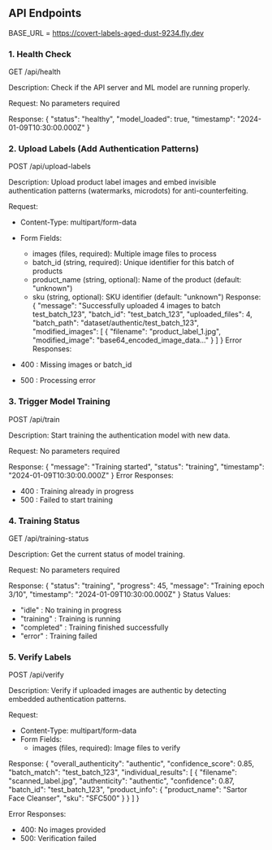 ## API Endpoints

BASE_URL = https://covert-labels-aged-dust-9234.fly.dev

### 1. Health Check

GET /api/health

Description: Check if the API server and ML model are running properly.

Request: No parameters required

Response:
{
"status": "healthy",
"model_loaded": true,
"timestamp": "2024-01-09T10:30:00.000Z"
}

### 2. Upload Labels (Add Authentication Patterns)

POST /api/upload-labels

Description: Upload product label images and embed invisible authentication patterns (watermarks, microdots) for anti-counterfeiting.

Request:

- Content-Type: multipart/form-data
- Form Fields:

  - images (files, required): Multiple image files to process
  - batch_id (string, required): Unique identifier for this batch of products
  - product_name (string, optional): Name of the product (default: "unknown")
  - sku (string, optional): SKU identifier (default: "unknown")
    Response:
    {
    "message": "Successfully uploaded 4 images to batch test_batch_123",
    "batch_id": "test_batch_123",
    "uploaded_files": 4,
    "batch_path": "dataset/authentic/test_batch_123",
    "modified_images": [
    {
    "filename": "product_label_1.jpg",
    "modified_image": "base64_encoded_image_data..."
    }
    ]
    }
    Error Responses:

- 400 : Missing images or batch_id
- 500 : Processing error

### 3. Trigger Model Training

POST /api/train

Description: Start training the authentication model with new data.

Request: No parameters required

Response:
{
"message": "Training started",
"status": "training",
"timestamp": "2024-01-09T10:30:00.000Z"
}
Error Responses:

- 400 : Training already in progress
- 500 : Failed to start training

### 4. Training Status

GET /api/training-status

Description: Get the current status of model training.

Request: No parameters required

Response:
{
"status": "training",
"progress": 45,
"message": "Training epoch 3/10",
"timestamp": "2024-01-09T10:30:00.000Z"
}
Status Values:

- "idle" : No training in progress
- "training" : Training is running
- "completed" : Training finished successfully
- "error" : Training failed

### 5. Verify Labels

POST /api/verify

Description: Verify if uploaded images are authentic by detecting embedded authentication patterns.

Request:

- Content-Type: multipart/form-data
- Form Fields:
  - images (files, required): Image files to verify

Response:
{
"overall_authenticity": "authentic",
"confidence_score": 0.85,
"batch_match": "test_batch_123",
"individual_results": [
{
"filename": "scanned_label.jpg",
"authenticity": "authentic",
"confidence": 0.87,
"batch_id": "test_batch_123",
"product_info": {
"product_name": "Sartor Face Cleanser",
"sku": "SFC500"
}
}
]
}

Error Responses:

- 400: No images provided
- 500: Verification failed
